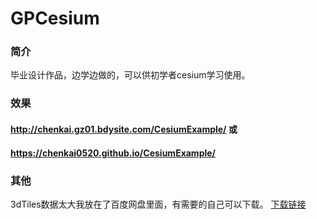 # GPCesium

### 简介
毕业设计作品，边学边做的，可以供初学者cesium学习使用。

### 效果
#### http://chenkai.gz01.bdysite.com/CesiumExample/     或
#### https://chenkai0520.github.io/CesiumExample/

### 其他
3dTiles数据太大我放在了百度网盘里面，有需要的自己可以下载。
[下载链接](https://pan.baidu.com/s/1WxyuH73d5wi-SoCWuyEJKw)
